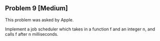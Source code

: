 ## Problem 9 [Medium]
This problem was asked by Apple.

Implement a job scheduler which takes in a function f and an integer n, and calls f after n milliseconds.